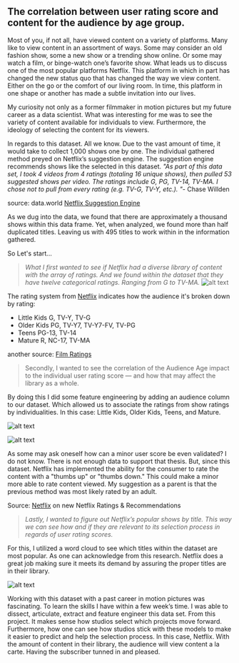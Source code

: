 ## **The correlation between user rating score and content for the audience by age group.**



Most of you, if not all, have viewed content on a variety of platforms. Many like to view content in an assortment of ways. Some may consider an old fashion show, some a new show or a trending show online. Or some may watch a film, or binge-watch one’s favorite show. What leads us to discuss one of the most popular platforms Netflix. This platform in which in part has changed the new status quo that has changed the way we view content. Either on the go or the comfort of our living room. In time, this platform in one shape or another has made a subtle invitation into our lives.


My curiosity not only as a former filmmaker in motion pictures but my future career as a data scientist. What was interesting for me was to see the variety of content available for individuals to view. Furthermore, the ideology of selecting the content for its viewers.

In regards to this dataset. All we know. Due to the vast amount of time, it would take to collect 1,000 shows one by one. The individual gathered method preyed on Netflix’s suggestion engine. The suggestion engine recommends shows like the selected in this dataset. *"As part of this data set, I took 4 videos from 4 ratings (totaling 16 unique shows), then pulled 53 suggested shows per video. The ratings include G, PG, TV-14, TV-MA. I chose not to pull from every rating (e.g. TV-G, TV-Y, etc.). "*- Chase Willden


source: data.world [Netflix Suggestion Engine](https://data.world/chasewillden/netflix-shows)


As we dug into the data, we found that there are approximately a thousand shows within this data frame. Yet, when analyzed, we found more than half duplicated titles. Leaving us with 495 titles to work within in the information gathered.


So Let's start…



> *What I first wanted to see if Netflix had a diverse library of content with the array of ratings. And we found within the dataset that they have twelve categorical ratings. Ranging from G to TV-MA.*
![alt text](https://miro.medium.com/max/1220/1*Y5gRPAP82yyE_xq__eUXQA.png)

The rating system from [Netflix](https://help.netflix.com/en/node/2064) indicates how the audience it's broken down by rating:
        
*   Little Kids G, TV-Y, TV-G
*   Older Kids PG, TV-Y7, TV-Y7-FV, TV-PG
*   Teens PG-13, TV-14
*   Mature R, NC-17, TV-MA

        
another source: [Film Ratings](https://www.filmratings.com/)

> Secondly, I wanted to see the correlation of the Audience Age impact to the individual user rating score — and how that may affect the library as a whole.


By doing this I did some feature engineering by adding an audience column to our dataset. Which allowed us to associate the ratings from show ratings by individualities. In this case: Little Kids, Older Kids, Teens, and Mature.

![alt text](https://miro.medium.com/max/1078/1*DfkQ9SD0EfDyC2rT8Ptu6w.png)

![alt text](https://miro.medium.com/max/1098/1*XJP0abMe3OMml0KgXc_ooA.png)

As some may ask oneself how can a minor user score be even validated? I do not know. There is not enough data to support that thesis. But, since this dataset. Netflix has implemented the ability for the consumer to rate the content with a "thumbs up" or "thumbs down." This could make a minor more able to rate content viewed. My suggestion as a parent is that the previous method was most likely rated by an adult.

Source: [Netflix](https://help.netflix.com/en/node/9898) on new Netflix Ratings & Recommendations


> *Lastly, I wanted to figure out Netflix’s popular shows by title. This way we can see how and if they are relevant to its selection process in regards of user rating scores.*


For this, I utilized a word cloud to see which titles within the dataset are most popular. As one can acknowledge from this research. Netflix does a great job making sure it meets its demand by assuring the proper titles are in their library.

![alt text](https://miro.medium.com/max/1280/1*lpUygJ8TqlfH9S4SnKwZMA.png)

Working with this dataset with a past career in motion pictures was fascinating. To learn the skills I have within a few week’s time. I was able to dissect, articulate, extract and feature engineer this data set. From this project. It makes sense how studios select which projects move forward. Furthermore, how one can see how studios stick with these models to make it easier to predict and help the selection process. In this case, Netflix. With the amount of content in their library, the audience will view content a la carte. Having the subscriber tunned in and pleased.
